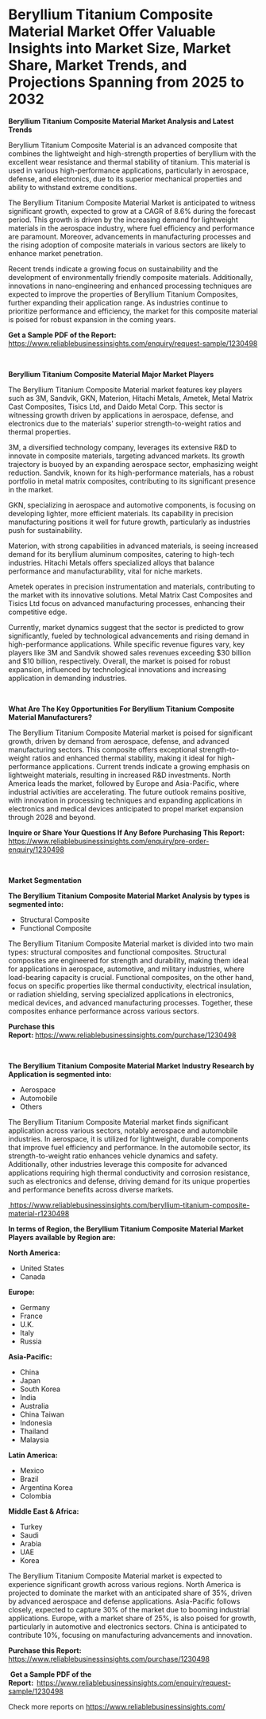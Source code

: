 <p><h1>Beryllium Titanium Composite Material Market Offer Valuable Insights into Market Size, Market Share, Market Trends, and Projections Spanning from 2025 to 2032</h1></p><p><strong>Beryllium Titanium Composite Material Market Analysis and Latest Trends</strong></p>
<p><p>Beryllium Titanium Composite Material is an advanced composite that combines the lightweight and high-strength properties of beryllium with the excellent wear resistance and thermal stability of titanium. This material is used in various high-performance applications, particularly in aerospace, defense, and electronics, due to its superior mechanical properties and ability to withstand extreme conditions.</p><p>The Beryllium Titanium Composite Material Market is anticipated to witness significant growth, expected to grow at a CAGR of 8.6% during the forecast period. This growth is driven by the increasing demand for lightweight materials in the aerospace industry, where fuel efficiency and performance are paramount. Moreover, advancements in manufacturing processes and the rising adoption of composite materials in various sectors are likely to enhance market penetration.</p><p>Recent trends indicate a growing focus on sustainability and the development of environmentally friendly composite materials. Additionally, innovations in nano-engineering and enhanced processing techniques are expected to improve the properties of Beryllium Titanium Composites, further expanding their application range. As industries continue to prioritize performance and efficiency, the market for this composite material is poised for robust expansion in the coming years.</p></p>
<p><strong>Get a Sample PDF of the Report:&nbsp;</strong> <a href="https://www.reliablebusinessinsights.com/enquiry/request-sample/1230498?utm_campaign=3113&utm_medium=2&utm_source=Github&utm_content=ia&utm_term=03042025&utm_id=beryllium-titanium-composite-material">https://www.reliablebusinessinsights.com/enquiry/request-sample/1230498</a></p>
<p>&nbsp;</p>
<p><strong>Beryllium Titanium Composite Material Major Market Players</strong></p>
<p><p>The Beryllium Titanium Composite Material market features key players such as 3M, Sandvik, GKN, Materion, Hitachi Metals, Ametek, Metal Matrix Cast Composites, Tisics Ltd, and Daido Metal Corp. This sector is witnessing growth driven by applications in aerospace, defense, and electronics due to the materials' superior strength-to-weight ratios and thermal properties.</p><p>3M, a diversified technology company, leverages its extensive R&D to innovate in composite materials, targeting advanced markets. Its growth trajectory is buoyed by an expanding aerospace sector, emphasizing weight reduction. Sandvik, known for its high-performance materials, has a robust portfolio in metal matrix composites, contributing to its significant presence in the market.</p><p>GKN, specializing in aerospace and automotive components, is focusing on developing lighter, more efficient materials. Its capability in precision manufacturing positions it well for future growth, particularly as industries push for sustainability.</p><p>Materion, with strong capabilities in advanced materials, is seeing increased demand for its beryllium aluminum composites, catering to high-tech industries. Hitachi Metals offers specialized alloys that balance performance and manufacturability, vital for niche markets.</p><p>Ametek operates in precision instrumentation and materials, contributing to the market with its innovative solutions. Metal Matrix Cast Composites and Tisics Ltd focus on advanced manufacturing processes, enhancing their competitive edge.</p><p>Currently, market dynamics suggest that the sector is predicted to grow significantly, fueled by technological advancements and rising demand in high-performance applications. While specific revenue figures vary, key players like 3M and Sandvik showed sales revenues exceeding $30 billion and $10 billion, respectively. Overall, the market is poised for robust expansion, influenced by technological innovations and increasing application in demanding industries.</p></p>
<p>&nbsp;</p>
<p><strong>What Are The Key Opportunities For Beryllium Titanium Composite Material Manufacturers?</strong></p>
<p><p>The Beryllium Titanium Composite Material market is poised for significant growth, driven by demand from aerospace, defense, and advanced manufacturing sectors. This composite offers exceptional strength-to-weight ratios and enhanced thermal stability, making it ideal for high-performance applications. Current trends indicate a growing emphasis on lightweight materials, resulting in increased R&D investments. North America leads the market, followed by Europe and Asia-Pacific, where industrial activities are accelerating. The future outlook remains positive, with innovation in processing techniques and expanding applications in electronics and medical devices anticipated to propel market expansion through 2028 and beyond.</p></p>
<p><strong>Inquire or Share Your Questions If Any Before Purchasing This Report:</strong> <a href="https://www.reliablebusinessinsights.com/enquiry/pre-order-enquiry/1230498?utm_campaign=3113&utm_medium=2&utm_source=Github&utm_content=ia&utm_term=03042025&utm_id=beryllium-titanium-composite-material">https://www.reliablebusinessinsights.com/enquiry/pre-order-enquiry/1230498</a></p>
<p>&nbsp;</p>
<p><strong>Market Segmentation</strong></p>
<p><strong>The Beryllium Titanium Composite Material Market Analysis by types is segmented into:</strong></p>
<p><ul><li>Structural Composite</li><li>Functional Composite</li></ul></p>
<p><p>The Beryllium Titanium Composite Material market is divided into two main types: structural composites and functional composites. Structural composites are engineered for strength and durability, making them ideal for applications in aerospace, automotive, and military industries, where load-bearing capacity is crucial. Functional composites, on the other hand, focus on specific properties like thermal conductivity, electrical insulation, or radiation shielding, serving specialized applications in electronics, medical devices, and advanced manufacturing processes. Together, these composites enhance performance across various sectors.</p></p>
<p><strong>Purchase this Report:&nbsp;</strong><a href="https://www.reliablebusinessinsights.com/purchase/1230498?utm_campaign=3113&utm_medium=2&utm_source=Github&utm_content=ia&utm_term=03042025&utm_id=beryllium-titanium-composite-material">https://www.reliablebusinessinsights.com/purchase/1230498</a></p>
<p>&nbsp;</p>
<p><strong>The Beryllium Titanium Composite Material Market Industry Research by Application is segmented into:</strong></p>
<p><ul><li>Aerospace</li><li>Automobile</li><li>Others</li></ul></p>
<p><p>The Beryllium Titanium Composite Material market finds significant application across various sectors, notably aerospace and automobile industries. In aerospace, it is utilized for lightweight, durable components that improve fuel efficiency and performance. In the automobile sector, its strength-to-weight ratio enhances vehicle dynamics and safety. Additionally, other industries leverage this composite for advanced applications requiring high thermal conductivity and corrosion resistance, such as electronics and defense, driving demand for its unique properties and performance benefits across diverse markets.</p></p>
<p><a href="https://www.reliablebusinessinsights.com/beryllium-titanium-composite-material-r1230498?utm_campaign=3113&utm_medium=2&utm_source=Github&utm_content=ia&utm_term=03042025&utm_id=beryllium-titanium-composite-material">&nbsp;https://www.reliablebusinessinsights.com/beryllium-titanium-composite-material-r1230498</a></p>
<p><strong>In terms of Region, the Beryllium Titanium Composite Material Market Players available by Region are:</strong></p>
<p>
    <p> <strong> North America: </strong>
        <ul>
            <li>United States</li>
            <li>Canada</li>
        </ul>
        </p> 
    <p> <strong> Europe: </strong>
        <ul>
            <li>Germany</li>
            <li>France</li>
            <li>U.K.</li>
            <li>Italy</li>
            <li>Russia</li>
        </ul>
        </p> 
    <p> <strong> Asia-Pacific: </strong>
        <ul>
            <li>China</li>
            <li>Japan</li>
            <li>South Korea</li>
            <li>India</li>
            <li>Australia</li>
            <li>China Taiwan</li>
            <li>Indonesia</li>
            <li>Thailand</li>
            <li>Malaysia</li>
        </ul>
        </p> 
    <p> <strong> Latin America: </strong>
        <ul>
            <li>Mexico</li>
            <li>Brazil</li>
            <li>Argentina Korea</li>
            <li>Colombia</li>
        </ul>
        </p> 
    <p> <strong> Middle East & Africa: </strong>
        <ul>
            <li>Turkey</li>
            <li>Saudi</li>
            <li>Arabia</li>
            <li>UAE</li>
            <li>Korea</li>
        </ul>
    </p>
    </p>
<p><p>The Beryllium Titanium Composite Material market is expected to experience significant growth across various regions. North America is projected to dominate the market with an anticipated share of 35%, driven by advanced aerospace and defense applications. Asia-Pacific follows closely, expected to capture 30% of the market due to booming industrial applications. Europe, with a market share of 25%, is also poised for growth, particularly in automotive and electronics sectors. China is anticipated to contribute 10%, focusing on manufacturing advancements and innovation.</p></p>
<p><strong>Purchase this Report: </strong><a href="https://www.reliablebusinessinsights.com/purchase/1230498?utm_campaign=3113&utm_medium=2&utm_source=Github&utm_content=ia&utm_term=03042025&utm_id=beryllium-titanium-composite-material">https://www.reliablebusinessinsights.com/purchase/1230498</a></p>
<p>&nbsp;<strong>Get a Sample PDF of the Report:&nbsp;&nbsp;</strong><a href="https://www.reliablebusinessinsights.com/enquiry/request-sample/1230498?utm_campaign=3113&utm_medium=2&utm_source=Github&utm_content=ia&utm_term=03042025&utm_id=beryllium-titanium-composite-material">https://www.reliablebusinessinsights.com/enquiry/request-sample/1230498</a></p>
<p><strong></strong></p>
<p>Check more reports on <a href="https://www.reliablebusinessinsights.com/?utm_campaign=3113&utm_medium=2&utm_source=Github&utm_content=ia&utm_term=03042025&utm_id=beryllium-titanium-composite-material">https://www.reliablebusinessinsights.com/</a></p>